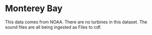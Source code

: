 # Monterey Bay
This data comes from NOAA. There are no turbines in this dataset. The sound files are all being ingested as Files to cdf.